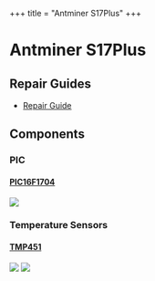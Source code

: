 +++
title = "Antminer S17Plus"
+++

# Antminer S17Plus

## Repair Guides

- [Repair Guide](/Bitmain-Antminer-S17plus-Repair-Guide.pdf)

## Components

### PIC

#### [PIC16F1704](/PIC16F1704.pdf)

<img src="/PIC16F1704.png">

### Temperature Sensors

#### [TMP451](/TMP451.pdf)

<img src="/TMP451.png">

<img src="/Bitmain-Antminer-S17Plus-Temperature-Sensors.jpg">
